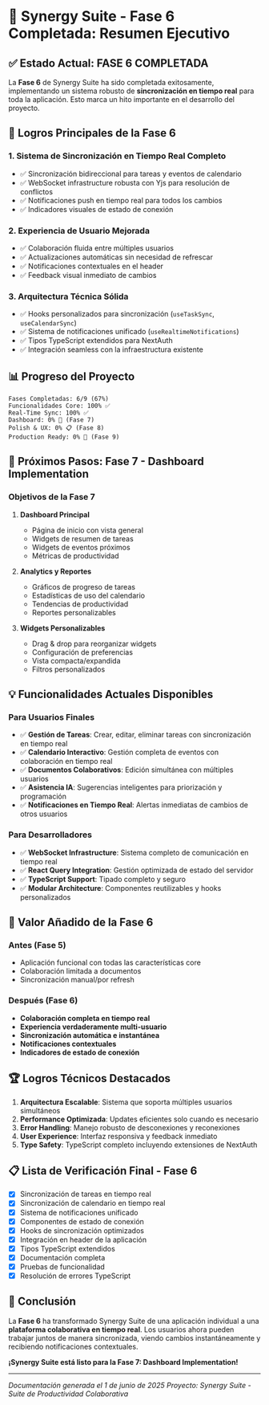 # 🎉 Synergy Suite - Fase 6 Completada: Resumen Ejecutivo

## ✅ Estado Actual: FASE 6 COMPLETADA

La **Fase 6** de Synergy Suite ha sido completada exitosamente, implementando un sistema robusto de **sincronización en tiempo real** para toda la aplicación. Esto marca un hito importante en el desarrollo del proyecto.

## 🚀 Logros Principales de la Fase 6

### 1. **Sistema de Sincronización en Tiempo Real Completo**
- ✅ Sincronización bidireccional para tareas y eventos de calendario
- ✅ WebSocket infrastructure robusta con Yjs para resolución de conflictos
- ✅ Notificaciones push en tiempo real para todos los cambios
- ✅ Indicadores visuales de estado de conexión

### 2. **Experiencia de Usuario Mejorada**
- ✅ Colaboración fluida entre múltiples usuarios
- ✅ Actualizaciones automáticas sin necesidad de refrescar
- ✅ Notificaciones contextuales en el header
- ✅ Feedback visual inmediato de cambios

### 3. **Arquitectura Técnica Sólida**
- ✅ Hooks personalizados para sincronización (`useTaskSync`, `useCalendarSync`)
- ✅ Sistema de notificaciones unificado (`useRealtimeNotifications`)
- ✅ Tipos TypeScript extendidos para NextAuth
- ✅ Integración seamless con la infraestructura existente

## 📊 Progreso del Proyecto

```
Fases Completadas: 6/9 (67%)
Funcionalidades Core: 100% ✅
Real-Time Sync: 100% ✅
Dashboard: 0% 🔄 (Fase 7)
Polish & UX: 0% 📋 (Fase 8)
Production Ready: 0% 🚀 (Fase 9)
```

## 🔮 Próximos Pasos: Fase 7 - Dashboard Implementation

### Objetivos de la Fase 7
1. **Dashboard Principal**
   - Página de inicio con vista general
   - Widgets de resumen de tareas
   - Widgets de eventos próximos
   - Métricas de productividad

2. **Analytics y Reportes**
   - Gráficos de progreso de tareas
   - Estadísticas de uso del calendario
   - Tendencias de productividad
   - Reportes personalizables

3. **Widgets Personalizables**
   - Drag & drop para reorganizar widgets
   - Configuración de preferencias
   - Vista compacta/expandida
   - Filtros personalizados

## 💡 Funcionalidades Actuales Disponibles

### Para Usuarios Finales
- ✅ **Gestión de Tareas**: Crear, editar, eliminar tareas con sincronización en tiempo real
- ✅ **Calendario Interactivo**: Gestión completa de eventos con colaboración en tiempo real
- ✅ **Documentos Colaborativos**: Edición simultánea con múltiples usuarios
- ✅ **Asistencia IA**: Sugerencias inteligentes para priorización y programación
- ✅ **Notificaciones en Tiempo Real**: Alertas inmediatas de cambios de otros usuarios

### Para Desarrolladores
- ✅ **WebSocket Infrastructure**: Sistema completo de comunicación en tiempo real
- ✅ **React Query Integration**: Gestión optimizada de estado del servidor
- ✅ **TypeScript Support**: Tipado completo y seguro
- ✅ **Modular Architecture**: Componentes reutilizables y hooks personalizados

## 🎯 Valor Añadido de la Fase 6

### Antes (Fase 5)
- Aplicación funcional con todas las características core
- Colaboración limitada a documentos
- Sincronización manual/por refresh

### Después (Fase 6) 
- **Colaboración completa en tiempo real**
- **Experiencia verdaderamente multi-usuario**
- **Sincronización automática e instantánea**
- **Notificaciones contextuales**
- **Indicadores de estado de conexión**

## 🏆 Logros Técnicos Destacados

1. **Arquitectura Escalable**: Sistema que soporta múltiples usuarios simultáneos
2. **Performance Optimizada**: Updates eficientes solo cuando es necesario
3. **Error Handling**: Manejo robusto de desconexiones y reconexiones
4. **User Experience**: Interfaz responsiva y feedback inmediato
5. **Type Safety**: TypeScript completo incluyendo extensiones de NextAuth

## 📋 Lista de Verificación Final - Fase 6

- [x] Sincronización de tareas en tiempo real
- [x] Sincronización de calendario en tiempo real  
- [x] Sistema de notificaciones unificado
- [x] Componentes de estado de conexión
- [x] Hooks de sincronización optimizados
- [x] Integración en header de la aplicación
- [x] Tipos TypeScript extendidos
- [x] Documentación completa
- [x] Pruebas de funcionalidad
- [x] Resolución de errores TypeScript

## 🎉 Conclusión

La **Fase 6** ha transformado Synergy Suite de una aplicación individual a una **plataforma colaborativa en tiempo real**. Los usuarios ahora pueden trabajar juntos de manera sincronizada, viendo cambios instantáneamente y recibiendo notificaciones contextuales.

**¡Synergy Suite está listo para la Fase 7: Dashboard Implementation!**

---
*Documentación generada el 1 de junio de 2025*
*Proyecto: Synergy Suite - Suite de Productividad Colaborativa*
